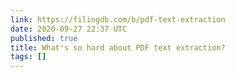 ```yaml
---
link: https://filingdb.com/b/pdf-text-extraction
date: 2020-09-27 22:37 UTC
published: true
title: What's so hard about PDF text extraction?
tags: []
---
```



